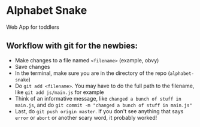 Alphabet Snake
==============

Web App for toddlers 

## Workflow with git for the newbies:

+ Make changes to a file named `<filename>` (example, obvy)
+ Save changes
+ In the terminal, make sure you are in the directory of the repo (`alphabet-snake`)
+ Do `git add <filename>`.  You may have to do the full path to the filename, like `git add js/main.js` for example
+ Think of an informative message, like `changed a bunch of stuff in main.js`, and do `git commit -m "changed a bunch of stuff in main.js"`
+ Last, do `git push origin master`.  If you don't see anything that says `error` or `abort` or another scary word, it probably worked!
